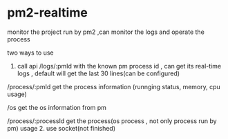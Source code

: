 pm2-realtime
============

monitor the project run by pm2 ,can monitor the logs and operate the process

two ways to use

1. call api 
   /logs/:pmId  with the known pm process id , can get its real-time logs , default will get the last 30 lines(can be configured)
  
  /process/:pmId  get the process information (runnging status, memory, cpu usage)

 /os  get the os information from pm 
 
 /process/:processId  get the process(os process , not only process run by pm)  usage
2. use socket(not finished)
